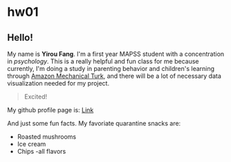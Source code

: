 # hw01

## Hello!

My name is **Yirou Fang**. 
I'm a first year MAPSS student with a concentration in *psychology*.
This is a really helpful and fun class for me because currently, I'm doing a study in parenting behavior and children's learning through [Amazon Mechanical Turk](https://www.mturk.com), and there will be a lot of necessary data visualization needed for my project.

>Excited!

My github profile page is:
[Link](https://github.com/yirouf)

And just some fun facts. My favoriate quarantine snacks are:
+ Roasted mushrooms 
+ Ice cream
+ Chips
-all flavors
